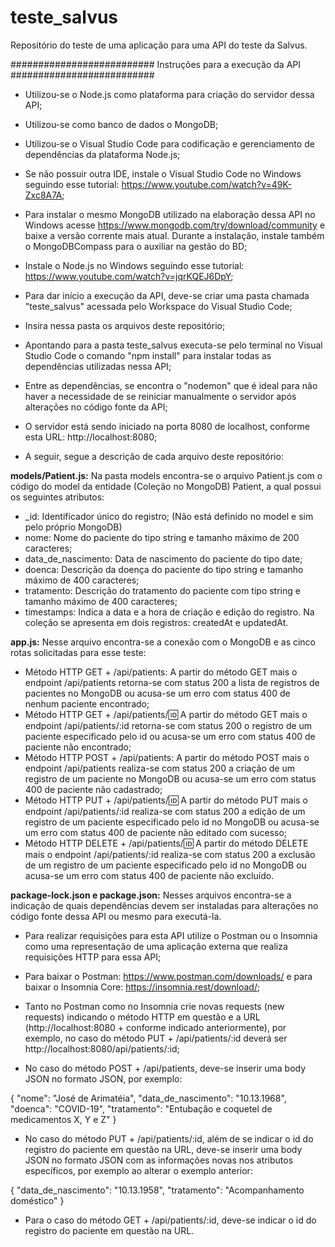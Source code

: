 # teste_salvus
Repositório do teste de uma aplicação para uma API do teste da Salvus.

########################## Instruções para a execução da API ##########################

- Utilizou-se o Node.js como plataforma para criação do servidor dessa API;

- Utilizou-se como banco de dados o MongoDB;

- Utilizou-se o Visual Studio Code para codificação e gerenciamento de dependências da plataforma Node.js;

- Se não possuir outra IDE, instale o Visual Studio Code no Windows seguindo esse tutorial: https://www.youtube.com/watch?v=49K-Zxc8A7A;

- Para instalar o mesmo MongoDB utilizado na elaboração dessa API no Windows acesse https://www.mongodb.com/try/download/community e baixe a versão corrente mais atual. Durante a instalação, instale também o MongoDBCompass para o auxiliar na gestão do BD;

- Instale o Node.js no Windows seguindo esse tutorial: https://www.youtube.com/watch?v=jqrKQEJ6DpY;

- Para dar início a execução da API, deve-se criar uma pasta chamada "teste_salvus" acessada pelo Workspace do Visual Studio Code;

- Insira nessa pasta os arquivos deste repositório;

- Apontando para a pasta teste_salvus executa-se pelo terminal no Visual Studio Code o comando "npm install" para instalar todas as dependências utilizadas nessa API;

- Entre as dependências, se encontra o "nodemon" que é ideal para não haver a necessidade de se reiniciar manualmente o servidor após alterações no código fonte da API;

- O servidor está sendo iniciado na porta 8080 de localhost, conforme esta URL: http://localhost:8080;

- A seguir, segue a descrição de cada arquivo deste repositório:

**models/Patient.js:** Na pasta models encontra-se o arquivo Patient.js com o código do model da entidade (Coleção no MongoDB) Patient, a qual possui os seguintes atributos:
- _id: Identificador único do registro; (Não está definido no model e sim pelo próprio MongoDB)
- nome: Nome do paciente do tipo string e tamanho máximo de 200 caracteres;
- data_de_nascimento: Data de nascimento do paciente do tipo date;
- doenca: Descrição da doença do paciente do tipo string e tamanho máximo de 400 caracteres;
- tratamento: Descrição do tratamento do paciente com tipo string e tamanho máximo de 400 caracteres;
- timestamps: Indica a data e a hora de criação e edição do registro. Na coleção se apresenta em dois registros: createdAt e updatedAt.

**app.js:** Nesse arquivo encontra-se a conexão com o MongoDB e as cinco rotas solicitadas para esse teste:
- Método HTTP GET + /api/patients: A partir do método GET mais o endpoint /api/patients retorna-se com status 200 a lista de registros de pacientes no MongoDB ou acusa-se um erro com status 400 de nenhum paciente encontrado;
- Método HTTP GET + /api/patients/:id: A partir do método GET mais o endpoint /api/patients/:id retorna-se com status 200 o registro de um paciente especificado pelo id ou acusa-se um erro com status 400 de paciente não encontrado;
- Método HTTP POST + /api/patients: A partir do método POST mais o endpoint /api/patients realiza-se com status 200 a criação de um registro de um paciente no MongoDB ou acusa-se um erro com status 400 de paciente não cadastrado;
- Método HTTP PUT + /api/patients/:id: A partir do método PUT mais o endpoint /api/patients/:id realiza-se com status 200 a edição de um registro de um paciente especificado pelo id no MongoDB ou acusa-se um erro com status 400 de paciente não editado com sucesso;
- Método HTTP DELETE + /api/patients/:id: A partir do método DELETE mais o endpoint /api/patients/:id realiza-se com status 200 a exclusão de um registro de um paciente especificado pelo id no MongoDB ou acusa-se um erro com status 400 de paciente não excluído.

**package-lock.json e package.json:** Nesses arquivos encontra-se a indicação de quais dependências devem ser instaladas para alterações no código fonte dessa API ou mesmo para executá-la.

- Para realizar requisições para esta API utilize o Postman ou o Insomnia como uma representação de uma aplicação externa que realiza requisições HTTP para essa API;

- Para baixar o Postman: https://www.postman.com/downloads/ e para baixar o Insomnia Core: https://insomnia.rest/download/;

- Tanto no Postman como no Insomnia crie novas requests (new requests) indicando o método HTTP em questão e a URL (http://localhost:8080 + conforme indicado anteriormente), por exemplo, no caso do método PUT + /api/patients/:id deverá ser http://localhost:8080/api/patients/:id;

- No caso do método POST + /api/patients, deve-se inserir uma body JSON no formato JSON, por exemplo:

{
	"nome": "José de Arimatéia",
	"data_de_nascimento": "10.13.1968",
	"doenca": "COVID-19",
	"tratamento": "Entubação e coquetel de medicamentos X, Y e Z"
}

- No caso do método PUT + /api/patients/:id, além de se indicar o id do registro do paciente em questão na URL, deve-se inserir uma body JSON no formato JSON com as informações novas nos atributos específicos, por exemplo ao alterar o exemplo anterior:

{
	"data_de_nascimento": "10.13.1958",
	"tratamento": "Acompanhamento doméstico"
}

- Para o caso do método GET + /api/patients/:id, deve-se indicar o id do registro do paciente em questão na URL.
